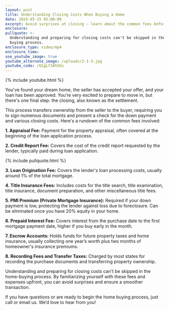 ```yaml
---
layout: post
title: Understanding Closing Costs When Buying a Home
date: 2024-05-15 05:00:00
excerpt: Avoid surprises at closing – learn about the common fees beforehand.
enclosure:
pullquote: >-
  Understanding and preparing for closing costs can't be skipped in the home
  buying process. 
enclosure_type: video/mp4
enclosure_time:
use_youtube_image: true
youtube_alternate_image: /uploads/2-1-3.jpg
youtube_code: /Q1gLf3Ah5Gs
---
```

{% include youtube.html %}

You've found your dream home, the seller has accepted your offer, and your loan has been approved. You’re very excited to prepare to move in, but there's one final step: the closing, also known as the settlement.

This process transfers ownership from the seller to the buyer, requiring you to sign numerous documents and present a check for the down payment and various closing costs. Here's a rundown of the common fees involved:

**1\. Appraisal Fee:** Payment for the property appraisal, often covered at the beginning of the loan application process.

**2\. Credit Report Fee:** Covers the cost of the credit report requested by the lender, typically paid during loan application.

{% include pullquote.html %}

**3\. Loan Origination Fee:** Covers the lender's loan processing costs, usually around 1% of the total mortgage.

**4\. Title Insurance Fees:** Includes costs for the title search, title examination, title insurance, document preparation, and other miscellaneous title fees.

**5\. PMI Premium (Private Mortgage Insurance):** Required if your down payment is low, protecting the lender against loss due to foreclosure. Can be eliminated once you have 20% equity in your home.

**6\. Prepaid Interest Fee:** Covers interest from the purchase date to the first mortgage payment date, higher if you buy early in the month.

**7\. Escrow Accounts:** Holds funds for future property taxes and home insurance, usually collecting one year’s worth plus two months of homeowner's insurance premiums.

**8\. Recording Fees and Transfer Taxes:** Charged by most states for recording the purchase documents and transferring property ownership.

Understanding and preparing for closing costs can't be skipped in the home-buying process. By familiarizing yourself with these fees and expenses upfront, you can avoid surprises and ensure a smoother transaction.

If you have questions or are ready to begin the home buying process, just call or email us. We’d love to hear from you!